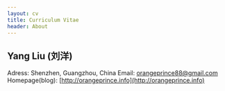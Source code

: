 ```yaml
---
layout: cv
title: Curriculum Vitae
header: About
---
```


## Yang Liu (刘洋)
Adress: Shenzhen, Guangzhou, China
Email: [orangeprince88@gmail.com](mailto:orangeprince88@gmail.com)
Homepage(blog): [http://orangeprince.info](http://orangeprince.info)